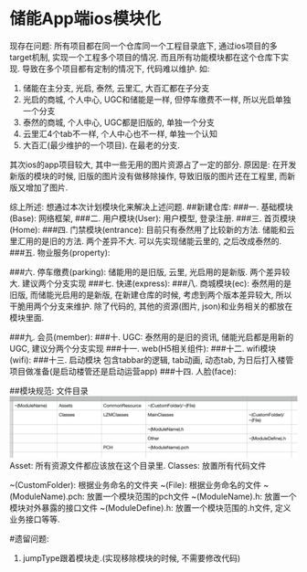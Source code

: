 # 储能App端ios模块化
现存在问题:
  所有项目都在同一个仓库同一个工程目录底下, 通过ios项目的多target机制, 实现一个工程多个项目的情况. 而且所有功能模块都在这个仓库下实现. 导致在多个项目都有定制的情况下, 代码难以维护.
  如: 
  1. 储能在主分支, 光启, 泰然, 云里汇, 大百汇都在子分支
  2. 光启的商城, 个人中心, UGC和储能是一样, 但停车缴费不一样, 所以光启单独一个分支
  3. 泰然的商城, 个人中心, UGC都是旧版的, 单独一个分支
  4. 云里汇4个tab不一样, 个人中心也不一样, 单独一个认知
  5. 大百汇(最少维护的一个项目). 在最老的分支.

其次ios的app项目较大, 其中一些无用的图片资源占了一定的部分. 原因是: 在开发新版的模块的时候, 旧版的图片没有做移除操作, 导致旧版的图片还在工程里, 而新版又增加了图片. 

综上所述:
想通过本次计划模块化来解决上述问题.
##新建仓库: 
###一. 基础模块(Base):
网络框架, 
###二. 用户模块(User): 
用户模型, 登录注册.
###三. 首页模块(Home):
###四. 门禁模块(entrance):
目前只有泰然用了比较新的方法. 储能和云里汇用的是旧的方法. 两个差异不大. 可以先实现储能云里的, 之后改成泰然的.
###五. 物业服务(property):

###六. 停车缴费(parking):
储能用的是旧版, 云里, 光启用的是新版. 两个差异较大. 建议两个分支实现
###七. 快递(express):
###八. 商城模块(ec):
泰然用的是旧版, 而储能光启用的是新版, 在新建仓库的时候, 考虑到两个版本差异较大, 所以干脆用两个分支来维护. 除了代码的, 其他的资源(图片, json)和业务相关的都放在模块里面.

###九. 会员(member):
###十. UGC:
泰然用的是旧的资讯, 储能光启都是用新的UGC, 建议分两个分支实现
###十一. web(H5相关组件):
###十二. wifi模块(wifi):
###十三. 启动模块
包含tabbar的逻辑, tab动画, 动态tab, 为日后打入楼管项目做准备(是启动楼管还是启动运营app)
###十四. 人脸(face):

##模块规范:
文件目录
![-w794](media/16237460274677.jpg)
Asset: 所有资源文件都应该放在这个目录里.
Classes: 放置所有代码文件

~(CustomFolder): 根据业务命名的文件夹
~(File): 根据业务命名的文件
~(ModuleName).pch: 放置一个模块范围的pch文件
~(ModuleName).h: 放置一个模块对外暴露的接口文件
~(ModuleDefine).h: 放置一个模块范围的.h文件, 定义业务接口等等.
  
  
#遗留问题:
  1. jumpType跟着模块走.(实现移除模块的时候, 不需要修改代码)